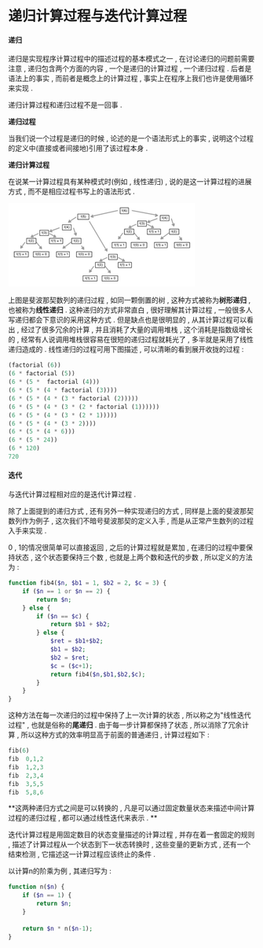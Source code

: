 # 递归计算过程与迭代计算过程

#### 递归

递归是实现程序计算过程中的描述过程的基本模式之一 , 在讨论递归的问题前需要注意 , 递归包含两个方面的内容 , 一个是递归的计算过程 , 一个递归过程 . 后者是语法上的事实 , 而前者是概念上的计算过程 , 事实上在程序上我们也许是使用循环来实现 .

递归计算过程和递归过程不是一回事 .

**递归过程**

当我们说一个过程是递归的时候 , 论述的是一个语法形式上的事实 , 说明这个过程的定义中\(直接或者间接地\)引用了该过程本身 .

**递归计算过程**

在说某一计算过程具有某种模式时\(例如 , 线性递归\) , 说的是这一计算过程的进展方式 , 而不是相应过程书写上的语法形式 .

![](/assets/fibonacci.png)

上图是斐波那契数列的递归过程 , 如同一颗倒置的树 , 这种方式被称为**树形递归** , 也被称为**线性递归** . 这种递归的方式非常直白 , 很好理解其计算过程 , 一般很多人写递归都会下意识的采用这种方式 . 但是缺点也是很明显的 , 从其计算过程可以看出 , 经过了很多冗余的计算 , 并且消耗了大量的调用堆栈 , 这个消耗是指数级增长的 , 经常有人说调用堆栈很容易在很短的递归过程就耗光了 , 多半就是采用了线性递归造成的 . 线性递归的过程可用下图描述 , 可以清晰的看到展开收拢的过程 :

```php
(factorial (6))
(6 * factorial (5))
(6 * (5 *  factorial (4)))
(6 * (5 * (4 * factorial (3))))
(6 * (5 * (4 * (3 * factorial (2)))))
(6 * (5 * (4 * (3 * (2 * factorial (1))))))
(6 * (5 * (4 * (3 * (2 * 1)))))
(6 * (5 * (4 * (3 * 2))))
(6 * (5 * (4 * 6)))
(6 * (5 * 24))
(6 * 120)
720
```

#### 迭代

与迭代计算过程相对应的是迭代计算过程 .

除了上面提到的递归方式 , 还有另外一种实现递归的方式 , 同样是上面的斐波那契数列作为例子 , 这次我们不暗号斐波那契的定义入手 , 而是从正常产生数列的过程入手来实现 .

0 , 1的情况很简单可以直接返回 , 之后的计算过程就是累加 ,  在递归的过程中要保持状态 , 这个状态要保持三个数 , 也就是上两个数和迭代的步数 , 所以定义的方法为 :

```php
function fib4($n, $b1 = 1, $b2 = 2, $c = 3) {
    if ($n == 1 or $n == 2) {
        return $n;
    } else {
        if ($n == $c) {
            return $b1 + $b2;
        } else {
            $ret = $b1+$b2;
            $b1 = $b2;
            $b2 = $ret;
            $c = ($c+1);
            return fib4($n,$b1,$b2,$c);
        }
    }
}
```

这种方法在每一次递归的过程中保持了上一次计算的状态 , 所以称之为"线性迭代过程" , 也就是俗称的**尾递归** . 由于每一步计算都保持了状态 , 所以消除了冗余计算 , 所以这种方式的效率明显高于前面的普通递归 , 计算过程如下 :

```php
fib(6)
fib  0,1,2
fib  1,2,3
fib  2,3,4
fib  3,5,5
fib  5,8,6
```

**这两种递归方式之间是可以转换的 , 凡是可以通过固定数量状态来描述中间计算过程的递归过程 , 都可以通过线性迭代来表示 . **

迭代计算过程是用固定数目的状态变量描述的计算过程 , 并存在着一套固定的规则 , 描述了计算过程从一个状态到下一状态转换时 , 这些变量的更新方式 , 还有一个结束检测 , 它描述这一计算过程应该终止的条件 . 

以计算n的阶乘为例 , 其递归写为 : 

```php
function n($n) {
	if ($n == 1) {
		return $n;
	}
	
	return $n * n($n-1);
}
```



